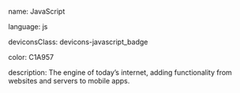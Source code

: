 name: JavaScript

language: js

deviconsClass: devicons-javascript_badge

color: C1A957

description: The engine of today’s internet, adding functionality from websites and servers to mobile apps.
